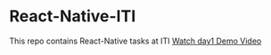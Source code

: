 # React-Native-ITI
This repo contains React-Native tasks at ITI
[Watch day1 Demo Video](Demos/Demo.mp4)
